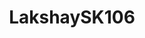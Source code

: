 ---
title: LakshaySK106
github: https://github.com/LakshaySK106
mode: dark
transition: 2.4s
score: 87.4
archetype:
- Animation
---